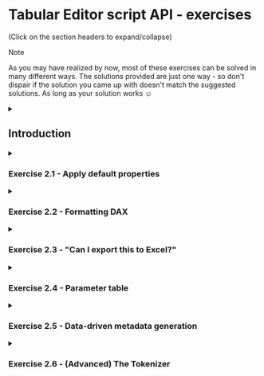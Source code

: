 # Tabular Editor script API - exercises
(Click on the section headers to expand/collapse)

> [!Note]
> As you may have realized by now, most of these exercises can be solved in many different ways. The solutions provided are just one way - so don't dispair if the solution you came up with doesn't match the suggested solutions. As long as your solution works ☺

<details>
<summary><h2>Introduction</h2></summary>

In all these exercises, you will use the C# scripting feature of Tabular Editor to solve various problems.

Remember, you can always **undo** the model metadata changes caused by a script, by moving the focus over to the TOM Explorer and hitting **Ctrl+Z** (**Edit > Undo script**).

<details>
<summary><b>Tabular Editor 2 instructions</b></summary>

To write and run C# scripts in **Tabular Editor 2**, the general steps are the following:

1) Launch Tabular Editor 2
2) Open a model (**File > Open > From File...** or **File > Open > From DB...**)
3) Go to the **C# Script** tab
4) Enter the script code and hit F5 to run the script
5) (Optional) Save your script to a file by clicking the **Save** icon just above the script editor

<img src="https://github.com/user-attachments/assets/f527fb90-036a-4dbb-b085-49e7ecac3004" width="50%">

</details>
<details>
<summary><b>Tabular Editor 3 instructions</b></summary>

To write and run C# scripts in **Tabular Editor 2**, the general steps are the following:

1) Launch Tabular Editor 3
2) (Optional) Open a model (**File > Open > Model from File...** or **File > Open > Model from DB...**)
3) Create a new C# script tab (**File > New > New C# script**
4) Enter the script code and hit F5 to run the script
5) (Optional) Save your script to a file by hitting **Ctrl+S** (**File > Save**)

<img src="https://github.com/user-attachments/assets/8c1d02d1-f541-494f-b853-d8951fb87d22" width="50%">

**Note:** In Tabular Editor 3, scripts can be executed even when no model is loaded. However, you will not be able to access the `Model` or the `Selected` top-level objects, since no model metadata is present.

</details>

The exercises below will build upon what you learned in the previous exercises, this time with an emphasis on using the various methods available in the [Tabular Editor script API](https://docs.tabulareditor.com/api/TabularEditor.Shared.Scripting.ScriptHost.html#methods).

- **`Selected`**: We used this object in the previous exercises as well, but now we'll take things one step further
  - Singular properties (when exactly one of that type of object is selected)
  - Plural properties (when zero or more of that type of object is selected)
- **Collection extensions**: Performing common tasks on collections, i.e.
  - Setting all properties at once
  - `Rename(string pattern, string replacement, [bool regex], [bool includeNameTranslations])`: For batch renaming
  - `ReplaceExpression(string pattern, string replcaement, [bool regex])`: For string replacing in `Expression` properties
  - `ShowInPerspective(string perspectiveName)` / `ShowInAllPerspectives()` and corresponding `Hide` methods
  - `Delete()`: Deleting multiple objects at once
- **File IO**:
  - `string ReadFile(string path)`: Read the contents of a file as text
  - `void SaveFile(string path, string content)`: Save a string to a text file (overwriting the file if it already exists)
- **Serializing / deserializing object properties to TSV**:
  - `string ExportProperties(IEnumerable<ITabularNamedObject> objects, string properties)`: Serializing the specified properties of the specified objects into TSV format (tab-separated values, readable in Excel)
  - `void ImportProperties(string tsvData)`: Deserializing properties from the TSV format into existing objects in the model
- **Querying Analysis Services**: Methods that send commands and queries to the connected AS instance, allowing you to work with actual _data_ rather than just _metadata_:
  - `EvaluateDax(string dax)`: Returns a .NET [DataTable](https://learn.microsoft.com/en-us/dotnet/api/system.data.datatable?view=net-8.0) or a primitive object, depending on whether `dax` is a table or scalar expression
  - `ExecuteDax(string query)`: Executes any valid DAX, MDX, or DMV query, and returns the result as a .NET [DataSet](https://learn.microsoft.com/en-us/dotnet/api/system.data.dataset?view=net-8.0) (a DAX query can have multiple `EVALUATE` statements, which is why this method returns a `DataSet` instead of a `DataTable`).
  - `ExecuteReader(string query)`: Same as above, except that it returns an [IDataReader](https://learn.microsoft.com/en-us/dotnet/api/system.data.idatareader?view=net-8.0), so you can manually iterate through the output of the query
  - `ExecuteCommand(string tmslOrXmla, bool isXmla = false)`: Allow you to execute a raw  [TMSL](https://learn.microsoft.com/en-us/analysis-services/tmsl/tabular-model-scripting-language-tmsl-reference?view=asallproducts-allversions) or [XMLA](https://docs.tabulareditor.com/te2/Useful-script-snippets.html#clearing-the-analysis-services-engine-cache) statement or command. This is commonly used to perform [refresh operations](https://docs.tabulareditor.com/te2/Useful-script-snippets.html#querying-analysis-services). **Note:** If you execute a command that modifies TOM objects in the currently connected model, you will have to reload the model in Tabular Editor, to view these changes.
- **Outputting and debugging**:
  - `void Output(this object value)`: Can output almost any type of value, collection of values, TOM object, or DataTable. Also available as an extension method so you can use the syntax: `value.Output();`. Don't be afraid to use this in a loop, as the output dialog has a checkbox that allows you to skip additional outputs.
  - `Info(string message)`, `Warning(string message)`, `Error(string message)`: You've seen these in the previous exercises
  - `throw new Exception(string message)`: Show an error message and also halts script execution (unless catched by a `try { ... } catch { ... }` block)
- **Prompting the user**:
  - `SelectTable(this IEnumerable<Table> tables = null, Table preselect = null, string label = null)`: Show a dailog that asks the user to select a table from the provided list of tables (or all tables in the model, if no list is provided)
  - `SelectColumn(...)`, `SelectMeasure(...)`: Same as above but for columns and measures respectively.
  - `SelectObject<T>(...)`: Same as above for any `T: TabularNamedObject`.
- **Formatting DAX**:
  - `FormatDax(this IDaxDependantObject obj)`: Extension method that flags an object for formatting after script execution (TE2 uses www.daxformatter.com, TE3 uses built-in formatter by default)
  - `ConvertDax(string dax, bool useSemicolons)`: Convert DAX expressions that use US locale to non-US, or vice versa
- **Tokenizing DAX**:
  - `Tokenize(this IDaxDepedantObject obj, DAXProperty property = DAXProperty.Expression, bool includeHidden = true)`: Tokenizes the specified DAX expression on the object. Includes hidden tokens (comments, whitespace) by default.

</details>
<details>
<summary><h3>Exercise 2.1 - Apply default properties</h3></summary>

Write a script which will work on any number of selected measures. The script should:

- Set the `FormatString` property to "#.##0,00", if the measure does not already have a FormatString
- Set the `DisplayFolder` property to "Measures", if the measure does not already belong to a DisplayFolder
- Set the `Description` propery to "TODO: Provide a description for this measure", if the measure does not already have a description **and** the measure is visible

Try to avoid the temptation to use `foreach` loops, `for` loops, or `if` statements.

<details><summary>Click to view solution</summary>

```csharp
Selected.Measures.Where(m => string.IsNullOrEmpty(m.FormatString)).FormatString = "#.##0,00";
Selected.Measures.Where(m => string.IsNullOrEmpty(m.DisplayFolder)).DisplayFolder = "Measures";
Selected.Measures.Where(m => string.IsNullOrEmpty(m.Description) && m.IsVisible).Description = "TODO: Provide a description for this measure";
```

</details>
</details>
<details>
<summary><h3>Exercise 2.2 - Formatting DAX</h3></summary>

### 2.2a
Write a script which will format the DAX of every single measure in the model. Bonus points for keeping it to a single line of code.

<details><summary>Click to view solution</summary>

```csharp
Model.AllMeasures.FormatDax();
```

</details>

### 2.2b
Extend your solution to 2.2a so that it also includes the following object types:

- Calculated Columns
- Calculated Tables
- Calculation Groups
- Calculation Items

<details><summary>Click to view solution</summary>

```csharp
Model.AllMeasures.FormatDax();
Model.AllColumns.OfType<CalculatedColumn>().FormatDax();
Model.Tables.OfType<CalculatedTable>().FormatDax();
Model.CalculationGroups.FormatDax();
Model.AllCalculationItems.FormatDax();
```

</details>
  
</details>
<details>
<summary><h3>Exercise 2.3 - "Can I export this to Excel?"</h3></summary>

Sometimes, it's useful to ask business users to provide their own descriptions of the various visible objects in the model, since descriptions show up as tooltips in client tools (Excel, Power BI). And since business users love Excel so much, we may as well just give them the list of objects in a format they can work with in Excel.

### 2.3a
Write a script that will create a TSV file containing all visible model objects (tables, columns, hierarchies, and measures), including only their "Description" property.

<details><summary>Click to view solution</summary>

```csharp
var objects = new List<TabularNamedObject>();
objects.AddRange(Model.Tables.Where(t => t.IsVisible));
objects.AddRange(Model.AllColumns.Where(c => c.IsVisible));
objects.AddRange(Model.AllHierarchies.Where(h => h.IsVisible));
objects.AddRange(Model.AllMeasures.Where(m => m.IsVisible));

var tsvData = ExportProperties(objects, "Description");
tsvData.Output();
// SaveFile("c:\\temp\\model-objects.tsv", tsvData);
```

</details>

### 2.3b
Write a script that will read a TSV file containing object descriptions, similar to the one created in **2.3a**, and apply those to the model.

<details><summary>Click to view solution</summary>

```csharp
var tsvData = ReadFile("c:\\temp\\model-objects.tsv");
ImportProperties(tsvData);
```

</details>

**Bonus:** Add a Danish translation to the model (da-DK). Then, extend the script from **2.3a** above, so that the TSV file also includes the `Name` property, the `DisplayFolder` property, as well as `TranslatedNames[da-DK]`, `TranslatedDescriptions[da-DK]`, and `TranslatedDisplayFolders[da-DK]`, so the business users also have a way to provide danish translations for the objects.

<details><summary>Click to view solution</summary>

```csharp
var objects = new List<TabularNamedObject>();
objects.AddRange(Model.Tables.Where(t => t.IsVisible));
objects.AddRange(Model.AllColumns.Where(c => c.IsVisible));
objects.AddRange(Model.AllHierarchies.Where(h => h.IsVisible));
objects.AddRange(Model.AllMeasures.Where(m => m.IsVisible));

var tsvData = ExportProperties(objects, "Name,Description,DisplayFolder,TranslatedNames[da-DK],TranslatedDescriptions[da-DK],TranslatedDisplayFolders[da-DK]");
tsvData.Output();
// SaveFile("c:\\temp\\model-objects.tsv", tsvData);
```

</details>

</details>

</details>
<details>
<summary><h3>Exercise 2.4 - Parameter table</h3></summary>

A [parameter table](https://www.daxpatterns.com/parameter-table/) is a table that does not have any relationships to other tables in the model. Typically, the table only contains a single column. Any selection/filter made on the table, is observed in suitable DAX expressions within measures.

In this exercise, we'll write a script that dynamically creates a calculated table and a `SWITCH` measure, based on a selection of measures in the TOM Explorer. The idea is to have a single measure, which can display the result of any one of the selected measures, when the user applies a filter on the calculated table (which serves as our parameter table).

For example, if the user selects the following measures in the TOM Explorer and runs the script:

- [Sales Amount]
- [Cost Amount]
- [Margin Amount]
- [Margin Pct]

The script should generate a calculated table named 'Measure Selection', with the following DAX expression:

```dax
{
    NAMEOF([Sales Amount]),
    NAMEOF([Cost Amount]),
    NAMEOF([Margin Amount]),
    NAMEOF([Margin Pct])
}
```

It's recommended to use the [`NAMEOF`](https://dax.guide/nameof) function instead of hard-coding the names of the measures as strings. This way, if you ever rename one of the measures, the DAX inside the calculated table will be correctly updated.

The script should also generate a measure, on the same table as the original 4 measures were selected, with the name `Dynamic Measure`, and the following DAX expression:

```dax
SWITCH(
    SELECTEDVALUE('Measure Selection'[Value]),
    NAMEOF([Sales Amount]), [Sales Amount],
    NAMEOF([Cost Amount]), [Cost Amount],
    NAMEOF([Margin Amount]), [Margin Amount],
    NAMEOF([Margin Pct]), [Margin Pct],
    "Please make a selection on the 'Measure Selection' table"
)
```

<details><summary>Click to view solution</summary>

```csharp
if(Selected.Measures.Count == 0)
{
    Info("No measures selected!");
    return;
}

var table = Selected.Measures.First().Table;

var calcTableDax = @"{{
{0}
}}";
var switchMeasureDax = @"SWITCH(
    SELECTEDVALUE('Measure Selection'[Value]),
{0},
    ""Please make a selection on the 'Measure Selection' table""
)";

var calcTableInner = string.Join(",\r\n", Selected.Measures.Select(m => "    NAMEOF(" + m.DaxObjectName + ")"));
var switchMeasureInner = string.Join(",\r\n", Selected.Measures.Select(m => "    NAMEOF(" + m.DaxObjectName + "), " + m.DaxObjectName));

Model.AddCalculatedTable("Measure Selection", string.Format(calcTableDax, calcTableInner));
table.AddMeasure("Dynamic Measure", string.Format(switchMeasureDax, switchMeasureInner));
```

</details>

**Bonus:** Instead of putting the [Dynamic Measure] on the same table as the selected measures, let's ask the user nicely which table they want the [Dynamic Measure] to be created in. Modify the script so the users are prompted to select a table. If the user cancels the prompt, nothing should happen.

<details><summary>Click to view solution</summary>

```csharp
if(Selected.Measures.Count == 0)
{
    Info("No measures selected!");
    return;
}

var table = SelectTable(preselect: Selected.Measures.First().Table, label: "Which table should the Dynamic Measure be added to?");
if(table == null) return;

var calcTableDax = @"{{
{0}
}}";
var switchMeasureDax = @"SWITCH(
    SELECTEDVALUE('Measure Selection'[Value]),
{0},
    ""Please make a selection on the 'Measure Selection' table""
)";

var calcTableInner = string.Join(",\r\n", Selected.Measures.Select(m => "    NAMEOF(" + m.DaxObjectName + ")"));
var switchMeasureInner = string.Join(",\r\n", Selected.Measures.Select(m => "    NAMEOF(" + m.DaxObjectName + "), " + m.DaxObjectName));

Model.AddCalculatedTable("Measure Selection", string.Format(calcTableDax, calcTableInner));
table.AddMeasure("Dynamic Measure", string.Format(switchMeasureDax, switchMeasureInner));
```

</details>

After running the script, confirm everything works by refreshing the model (use Power BI Desktop or SSMS), and create a Matrix (in Power BI Desktop) or Pivot Table (in Excel), which slices [Dynamic Measure] by the [Value] column of the 'Measure Selection' table. You should see something like the following (depending on which measures you included in your selection when the script was executed):

<img src="https://github.com/user-attachments/assets/78a02fd6-94e6-4a1a-a9d1-0a2469c4e30f" width="50%">

</details>
<details>
<summary><h3>Exercise 2.5 - Data-driven metadata generation</h3></summary>

Sometimes it is useful to have measures which apply filters in DAX, corresponding to members of a dimension table. For example, in the [SpaceParts](https://github.com/otykier/training/tree/main/Sample%20models) sample models, we have a table called `'Invoice Document Type'` containing one row for each type of invoice in the model. Currently, there are 5 different types.

Let's write a script which automatically generates one measure for each Invoice Document Type. 

The measure name should be `xxx Invoice Value` where `xxx` is the value from the [Text] column of the 'Invoice Document Type' table.

The measure expression should look like:

```dax
CALCULATE(
    [Total Net Invoice Value],
    'Invoice Document Type'[Code] = "yyy"
)
```

where `yyy` is the value from the [Code] column of the 'Invoice Document Type' table.

<details><summary>Click to view solution</summary>

**Note:** This script assumes the model contains a table named 'Invoice Document Type' which has a [Code] column and a [Text] column. You'll get a runtime error otherwise, since the DAX query that we execute to read the values from the table will not work.

We provide two solutions here, to illustrate the difference between the `ExecuteReader` (which returns an [IDataReader](https://learn.microsoft.com/en-us/dotnet/api/system.data.idatareader?view=net-8.0)) and the `EvaluateDax` (which returns a [DataTable](https://learn.microsoft.com/en-us/dotnet/api/system.data.datatable?view=net-8.0) in this case) approaches.

**Using ExecuteReader:**
```csharp
var name = "{0} Invoice Value";
var dax = @"CALCULATE(
    [Total Net Invoice Value],
    'Invoice Document Type'[Code] = ""{0}""
)";

var reader = ExecuteReader("EVALUATE SELECTCOLUMNS('Invoice Document Type', [Code], [Text])");

while(reader.Read())
{
    var code = reader.GetString(0);
    var text = reader.GetString(1);
 
    Model.Tables["Invoice Document Type"].AddMeasure(
        string.Format(name, text),
        string.Format(dax, code)
    );
}
```

**Using EvaluateDax:**
```csharp
using System.Data;

var name = "{0} Invoice Value";
var dax = @"CALCULATE(
    [Total Net Invoice Value],
    'Invoice Document Type'[Code] = ""{0}""
)";

var data = EvaluateDax("SELECTCOLUMNS('Invoice Document Type', [Code], [Text])") as DataTable;
// Uncomment the line below if you want to see the data returned from the query above:
// data.Output();

foreach(DataRow row in data.Rows)
{
    var code = row[0].ToString();
    var text = row[1].ToString();
 
    Model.Tables["Invoice Document Type"].AddMeasure(
        string.Format(name, text),
        string.Format(dax, code)
    );
}
```

</details>
</details>
<details>
<summary><h3>Exercise 2.6 - (Advanced) The Tokenizer</h3></summary>

Let's explore the [`Tokenize()`](https://docs.tabulareditor.com/api/TabularEditor.TOMWrapper.Utils.DaxDependencyHelper.html#TabularEditor_TOMWrapper_Utils_DaxDependencyHelper_Tokenize_TabularEditor_TOMWrapper_IDaxDependantObject_) method.

For manipulating DAX expressions, it is often easier to work with a list of tokens, rather than a string of characters. For example, if we wanted to detect all occurrences of `/` (the [division operator](https://dax.guide/op/division/)) in our DAX expressions, we could do a simple token search like so:

```csharp
var usesDivision = Model.AllMeasures.Where(m => m.Tokenize().Any(t => t.Type == DaxToken.DIV)).ToList();
// Output the list of measures that use division:
usesDivision.Output();
```

Without tokenization, this would be much harder to do, because we cannot easily distinguish between the character '/' being used as a division operator, or simply being part of an object name, a string or a comment. RegEx ain't got nothing on Tokenization.

View the [full list of DaxTokens available in the TE2 tokenizer](https://github.com/TabularEditor/TabularEditor/blob/master/TOMWrapper/Utils/DaxToken.Generated.cs).

Now for the exercise. Some guy with an italian accent, has told you that `SUM('Table'[Column])` is just syntax sugar for `SUMX('Table', 'Table'[Column])`. Health experts say that sugar is bad for you, so naturally you want to change all occurrences of `SUM` in your measures, to the equivalent `SUMX`.

**Write a script which will replace all occurrences of `SUM` in your measures, with the equivalent `SUMX`. Your solution must use the tokenizer, to ensure that you don't accidentally replace occurrences of the word `SUM` when not used as a DAX function call.**

**Hint:** If we ignore whitespace and comments, and assume that the column reference is always qualified with the table name, the token sequence would always look something like this:

1. `DaxToken.SUM`
2. `DaxToken.OPEN_PARENS`
3. `DaxToken.TABLE` (when the table name is enclosed in single quotes `'`) or `DaxToken.TABLE_OR_VARIABLE` (when the table name is unquoted)
4. `DaxToken.COLUMN_OR_MEASURE`
5. `DaxToken.CLOSE_PARENS`

**Hint:** Use the `Output()` method to view the list of tokens produced by the `Tokenize()` method.

```csharp
Selected.Measure.Tokenize(includeHidden: false).Output();
```

<img src="https://github.com/user-attachments/assets/5de466a1-4b84-4478-8ff2-bebc42e339df" width="75%">

**Hint:** .NET does not have a built-in method for replacing a section of a string with another string, based on character positions. However, we can easily create our own utility method to do this:

```csharp
class Util
{
    public static string Replace(string original, int startIndex, int length, string replacement)
    {
        if (startIndex < 0 || startIndex >= original.Length)
            throw new ArgumentOutOfRangeException("startIndex");
        
        if (length < 0 || startIndex + length > original.Length)
            throw new ArgumentOutOfRangeException("length");

        return original.Substring(0, startIndex) + replacement + original.Substring(startIndex + length);
    }
}

string original = "Hello, World!";
string result = Util.Replace(original, 7, 5, "Universe");

// Outputs "Hello, Universe!";
Info(result);
```

**Hint:** Since a single DAX expression can contain multiple occurrences of `SUM`, it is important that we replace all of them. However, once we perform a replace, the DaxToken character indexes no longer match the actual positions in the DAX expression, since the replace operation may have shifted characters to the right of the insertion. So we'll either need to run the tokenizer again, or, better yet, perform the replace in reverse order, starting with the **last** occurrence of `SUM` within the string.

<details><summary>Click to view solution</summary>

The full script solution can be found here: [Exercise 2.6 - full solution.csx](Exercise%202.6%20-%20full%20solution.csx)

</details>

</details>
